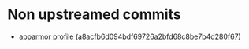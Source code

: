 
Non upstreamed commits
======================
- [apparmor profile (a8acfb6d094bdf69726a2bfd68c8be7b4d280f67)](https://github.com/makinacorpus/docker/commit/a8acfb6d094bdf69726a2bfd68c8be7b4d280f67)
